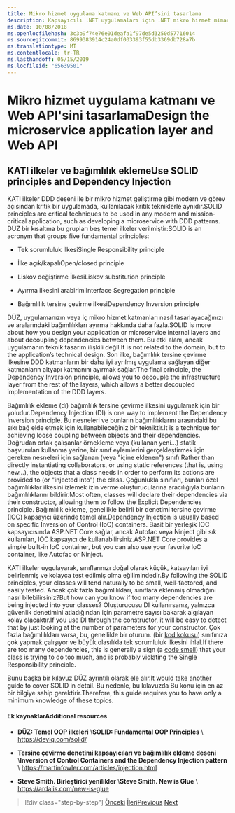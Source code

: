 ```yaml
---
title: Mikro hizmet uygulama katmanı ve Web API’sini tasarlama
description: Kapsayıcılı .NET uygulamaları için .NET mikro hizmet mimarisi | Uygulama katmanı tasarlamaya yönelik KATI ilkeler, kısa bir Bahsetme.
ms.date: 10/08/2018
ms.openlocfilehash: 3c3b9f74e76e01deafa1f97de5d3250d57716014
ms.sourcegitcommit: 8699383914c24a0df033393f55db3369db728a7b
ms.translationtype: MT
ms.contentlocale: tr-TR
ms.lasthandoff: 05/15/2019
ms.locfileid: "65639501"
---
```

# <a name="design-the-microservice-application-layer-and-web-api"></a><span data-ttu-id="b4e81-103">Mikro hizmet uygulama katmanı ve Web API'sini tasarlama</span><span class="sxs-lookup"><span data-stu-id="b4e81-103">Design the microservice application layer and Web API</span></span>

## <a name="use-solid-principles-and-dependency-injection"></a><span data-ttu-id="b4e81-104">KATI ilkeler ve bağımlılık ekleme</span><span class="sxs-lookup"><span data-stu-id="b4e81-104">Use SOLID principles and Dependency Injection</span></span>

<span data-ttu-id="b4e81-105">KATI ilkeler DDD deseni ile bir mikro hizmet geliştirme gibi modern ve görev açısından kritik bir uygulamada, kullanılacak kritik tekniklerle aynıdır.</span><span class="sxs-lookup"><span data-stu-id="b4e81-105">SOLID principles are critical techniques to be used in any modern and mission-critical application, such as developing a microservice with DDD patterns.</span></span> <span data-ttu-id="b4e81-106">DÜZ bir kısaltma bu grupları beş temel ilkeler verilmiştir:</span><span class="sxs-lookup"><span data-stu-id="b4e81-106">SOLID is an acronym that groups five fundamental principles:</span></span>

- <span data-ttu-id="b4e81-107">Tek sorumluluk İlkesi</span><span class="sxs-lookup"><span data-stu-id="b4e81-107">Single Responsibility principle</span></span>

- <span data-ttu-id="b4e81-108">İlke açık/kapalı</span><span class="sxs-lookup"><span data-stu-id="b4e81-108">Open/closed principle</span></span>

- <span data-ttu-id="b4e81-109">Liskov değiştirme İlkesi</span><span class="sxs-lookup"><span data-stu-id="b4e81-109">Liskov substitution principle</span></span>

- <span data-ttu-id="b4e81-110">Ayırma ilkesini arabirimi</span><span class="sxs-lookup"><span data-stu-id="b4e81-110">Interface Segregation principle</span></span>

- <span data-ttu-id="b4e81-111">Bağımlılık tersine çevirme ilkesi</span><span class="sxs-lookup"><span data-stu-id="b4e81-111">Dependency Inversion principle</span></span>

<span data-ttu-id="b4e81-112">DÜZ, uygulamanızın veya iç mikro hizmet katmanları nasıl tasarlayacağınızı ve aralarındaki bağımlılıkları ayırma hakkında daha fazla.</span><span class="sxs-lookup"><span data-stu-id="b4e81-112">SOLID is more about how you design your application or microservice internal layers and about decoupling dependencies between them.</span></span> <span data-ttu-id="b4e81-113">Bu etki alanı, ancak uygulamanın teknik tasarım ilişkili değil.</span><span class="sxs-lookup"><span data-stu-id="b4e81-113">It is not related to the domain, but to the application’s technical design.</span></span> <span data-ttu-id="b4e81-114">Son ilke, bağımlılık tersine çevirme ilkesine DDD katmanların bir daha iyi ayrılmış uygulama sağlayan diğer katmanların altyapı katmanını ayırmak sağlar.</span><span class="sxs-lookup"><span data-stu-id="b4e81-114">The final principle, the Dependency Inversion principle, allows you to decouple the infrastructure layer from the rest of the layers, which allows a better decoupled implementation of the DDD layers.</span></span>

<span data-ttu-id="b4e81-115">Bağımlılık ekleme (dı) bağımlılık tersine çevirme ilkesini uygulamak için bir yoludur.</span><span class="sxs-lookup"><span data-stu-id="b4e81-115">Dependency Injection (DI) is one way to implement the Dependency Inversion principle.</span></span> <span data-ttu-id="b4e81-116">Bu nesneleri ve bunların bağımlılıklarını arasındaki bu sıkı bağ elde etmek için kullanabileceğiniz bir tekniktir.</span><span class="sxs-lookup"><span data-stu-id="b4e81-116">It is a technique for achieving loose coupling between objects and their dependencies.</span></span> <span data-ttu-id="b4e81-117">Doğrudan ortak çalışanlar örnekleme veya (kullanan yeni...) statik başvuruları kullanma yerine, bir sınıf eylemlerini gerçekleştirmek için gereken nesneleri için sağlanan (veya "içine eklenen") sınıfı.</span><span class="sxs-lookup"><span data-stu-id="b4e81-117">Rather than directly instantiating collaborators, or using static references (that is, using new…), the objects that a class needs in order to perform its actions are provided to (or "injected into") the class.</span></span> <span data-ttu-id="b4e81-118">Çoğunlukla sınıfları, bunları özel bağımlılıklar ilkesini izlemek izin verme oluşturucularına aracılığıyla bunların bağımlılıklarını bildirir.</span><span class="sxs-lookup"><span data-stu-id="b4e81-118">Most often, classes will declare their dependencies via their constructor, allowing them to follow the Explicit Dependencies principle.</span></span> <span data-ttu-id="b4e81-119">Bağımlılık ekleme, genellikle belirli bir denetimi tersine çevirme (IOC) kapsayıcı üzerinde temel alır.</span><span class="sxs-lookup"><span data-stu-id="b4e81-119">Dependency Injection is usually based on specific Inversion of Control (IoC) containers.</span></span> <span data-ttu-id="b4e81-120">Basit bir yerleşik IOC kapsayıcısında ASP.NET Core sağlar, ancak Autofac veya Ninject gibi sık kullanılan, IOC kapsayıcı de kullanabilirsiniz.</span><span class="sxs-lookup"><span data-stu-id="b4e81-120">ASP.NET Core provides a simple built-in IoC container, but you can also use your favorite IoC container, like Autofac or Ninject.</span></span>

<span data-ttu-id="b4e81-121">KATI ilkeler uygulayarak, sınıflarınızı doğal olarak küçük, katsayıları iyi belirlenmiş ve kolayca test edilmiş olma eğilimindedir.</span><span class="sxs-lookup"><span data-stu-id="b4e81-121">By following the SOLID principles, your classes will tend naturally to be small, well-factored, and easily tested.</span></span> <span data-ttu-id="b4e81-122">Ancak çok fazla bağımlılıkları, sınıflara eklenmiş olmadığını nasıl bilebilirsiniz?</span><span class="sxs-lookup"><span data-stu-id="b4e81-122">But how can you know if too many dependencies are being injected into your classes?</span></span> <span data-ttu-id="b4e81-123">Oluşturucusu DI kullanırsanız, yalnızca güvenlik denetimini atladığından için parametre sayısı bakarak algılayan kolay olacaktır.</span><span class="sxs-lookup"><span data-stu-id="b4e81-123">If you use DI through the constructor, it will be easy to detect that by just looking at the number of parameters for your constructor.</span></span> <span data-ttu-id="b4e81-124">Çok fazla bağımlılıkları varsa, bu, genellikle bir oturum. (bir [kod kokusu](https://deviq.com/code-smells/)) sınıfınıza çok yapmak çalışıyor ve büyük olasılıkla tek sorumluluk ilkesini ihlal.</span><span class="sxs-lookup"><span data-stu-id="b4e81-124">If there are too many dependencies, this is generally a sign (a [code smell](https://deviq.com/code-smells/)) that your class is trying to do too much, and is probably violating the Single Responsibility principle.</span></span>

<span data-ttu-id="b4e81-125">Bunu başka bir kılavuz DÜZ ayrıntılı olarak ele alır.</span><span class="sxs-lookup"><span data-stu-id="b4e81-125">It would take another guide to cover SOLID in detail.</span></span> <span data-ttu-id="b4e81-126">Bu nedenle, bu kılavuzda Bu konu için en az bir bilgiye sahip gerektirir.</span><span class="sxs-lookup"><span data-stu-id="b4e81-126">Therefore, this guide requires you to have only a minimum knowledge of these topics.</span></span>

#### <a name="additional-resources"></a><span data-ttu-id="b4e81-127">Ek kaynaklar</span><span class="sxs-lookup"><span data-stu-id="b4e81-127">Additional resources</span></span>

- <span data-ttu-id="b4e81-128">**DÜZ: Temel OOP ilkeleri** \\</span><span class="sxs-lookup"><span data-stu-id="b4e81-128">**SOLID: Fundamental OOP Principles** \\</span></span>
  <https://deviq.com/solid/>

- <span data-ttu-id="b4e81-129">**Tersine çevirme denetimi kapsayıcıları ve bağımlılık ekleme deseni** \\</span><span class="sxs-lookup"><span data-stu-id="b4e81-129">**Inversion of Control Containers and the Dependency Injection pattern** \\</span></span>
  <https://martinfowler.com/articles/injection.html>

- <span data-ttu-id="b4e81-130">**Steve Smith. Birleştirici yenilikler** \\</span><span class="sxs-lookup"><span data-stu-id="b4e81-130">**Steve Smith. New is Glue** \\</span></span>
  <https://ardalis.com/new-is-glue>

> [!div class="step-by-step"]
> <span data-ttu-id="b4e81-131">[Önceki](nosql-database-persistence-infrastructure.md)
> [İleri](microservice-application-layer-implementation-web-api.md)</span><span class="sxs-lookup"><span data-stu-id="b4e81-131">[Previous](nosql-database-persistence-infrastructure.md)
[Next](microservice-application-layer-implementation-web-api.md)</span></span>
